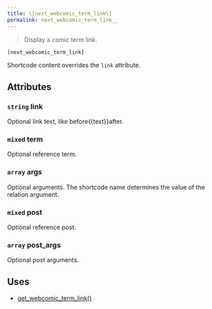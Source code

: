 ```yaml
---
title: \[next_webcomic_term_link\]
permalink: next_webcomic_term_link__
---
```


> Display a comic term link.

```php
[next_webcomic_term_link]
```

Shortcode content overrides the `link` attribute.

## Attributes

### `string` link
Optional link text, like before\{\{text}}after.

### `mixed` term
Optional reference term.

### `array` args
Optional arguments. The shortcode name determines the
value of the relation argument.

### `mixed` post
Optional reference post.

### `array` post_args
Optional post arguments.

## Uses
- [get_webcomic_term_link()](get_webcomic_term_link())
